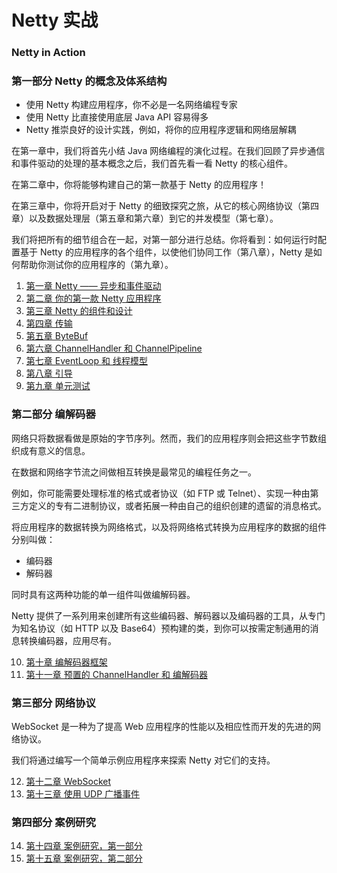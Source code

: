 # Netty 实战

### Netty in Action

### 第一部分 Netty 的概念及体系结构

- 使用 Netty 构建应用程序，你不必是一名网络编程专家
- 使用 Netty 比直接使用底层 Java API 容易得多
- Netty 推崇良好的设计实践，例如，将你的应用程序逻辑和网络层解耦

在第一章中，我们将首先小结 Java 网络编程的演化过程。在我们回顾了异步通信和事件驱动的处理的基本概念之后，我们首先看一看 Netty 的核心组件。

在第二章中，你将能够构建自己的第一款基于 Netty 的应用程序！

在第三章中，你将开启对于 Netty 的细致探究之旅，从它的核心网络协议（第四章）以及数据处理层（第五章和第六章）到它的并发模型（第七章）。

我们将把所有的细节组合在一起，对第一部分进行总结。你将看到：如何运行时配置基于 Netty 的应用程序的各个组件，以使他们协同工作（第八章），Netty 是如何帮助你测试你的应用程序的（第九章）。

1. [第一章 Netty —— 异步和事件驱动](chapter-1)
2. [第二章 你的第一款 Netty 应用程序](chapter-2)
3. [第三章 Netty 的组件和设计](chapter-3)
4. [第四章 传输](chapter-4)
5. [第五章 ByteBuf](chapter-5)
6. [第六章 ChannelHandler 和 ChannelPipeline](chapter-6)
7. [第七章 EventLoop 和 线程模型](chapter-7)
8. [第八章 引导](chapter-8)
9. [第九章 单元测试](chapter-9)

### 第二部分 编解码器

网络只将数据看做是原始的字节序列。然而，我们的应用程序则会把这些字节数组织成有意义的信息。

在数据和网络字节流之间做相互转换是最常见的编程任务之一。

例如，你可能需要处理标准的格式或者协议（如 FTP 或 Telnet）、实现一种由第三方定义的专有二进制协议，或者拓展一种由自己的组织创建的遗留的消息格式。

将应用程序的数据转换为网络格式，以及将网络格式转换为应用程序的数据的组件分别叫做：

- 编码器
- 解码器

同时具有这两种功能的单一组件叫做编解码器。

Netty 提供了一系列用来创建所有这些编码器、解码器以及编码器的工具，从专门为知名协议（如 HTTP 以及 Base64）预构建的类，到你可以按需定制通用的消息转换编码器，应用尽有。


10. [第十章 编解码器框架](chapter-10)
11. [第十一章 预置的 ChannelHandler 和 编解码器](chapter-11)

### 第三部分 网络协议

WebSocket 是一种为了提高 Web 应用程序的性能以及相应性而开发的先进的网络协议。

我们将通过编写一个简单示例应用程序来探索 Netty 对它们的支持。

12. [第十二章 WebSocket](chapter-12)
13. [第十三章 使用 UDP 广播事件](chapter-13)

### 第四部分 案例研究

14. [第十四章 案例研究，第一部分](chapter-14)
15. [第十五章 案例研究，第二部分](chapter-15)


